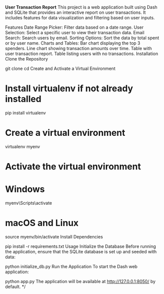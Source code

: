 **User Transaction Report**
This project is a web application built using Dash and SQLite that provides an interactive report on user transactions. It includes features for data visualization and filtering based on user inputs.




Features
Date Range Picker: Filter data based on a date range.
User Selection: Select a specific user to view their transaction data.
Email Search: Search users by email.
Sorting Options: Sort the data by total spent or by user name.
Charts and Tables:
Bar chart displaying the top 3 spenders.
Line chart showing transaction amounts over time.
Table with user transaction report.
Table listing users with no transactions.
Installation
Clone the Repository

git clone <repository-url>
cd <repository-directory>
Create and Activate a Virtual Environment

# Install virtualenv if not already installed
pip install virtualenv

# Create a virtual environment
virtualenv myenv

# Activate the virtual environment
# Windows
myenv\Scripts\activate
# macOS and Linux
source myenv/bin/activate
Install Dependencies



pip install -r requirements.txt
Usage
Initialize the Database
Before running the application, ensure that the SQLite database is set up and seeded with data:



python initialize_db.py
Run the Application
To start the Dash web application:




python app.py
The application will be available at http://127.0.0.1:8050/ by default.
*/
 
 
